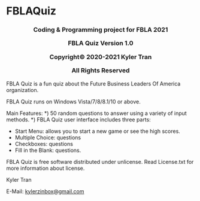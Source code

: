 # FBLAQuiz
<h3><p align="center">Coding & Programming project for FBLA 2021</p>
<p align="center">FBLA Quiz Version 1.0</p>
<p align="center">Copyright&copy; 2020-2021 Kyler Tran</p>
<p align="center">All Rights Reserved</p></h3>

FBLA Quiz is a fun quiz about the Future Business Leaders Of America organization.

FBLA Quiz runs on Windows Vista/7/8/8.1/10 or above.

Main Features:
*) 50 random questions to answer using a variety of input methods.
*) 
FBLA Quiz user interface includes three parts:
* Start Menu: allows you to start a new game or see the high scores.
* Multiple Choice: questions
* Checkboxes: questions
* Fill in the Blank: questions.

FBLA Quiz is free software distributed under unlicense. Read
License.txt for more information about license.

Kyler Tran

E-Mail: kylerzinbox@gmail.com
